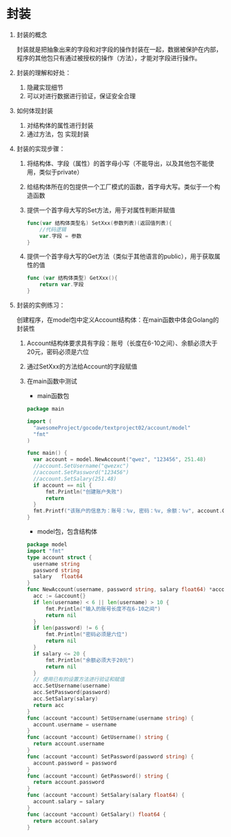 # 封装

1. 封装的概念

   封装就是把抽象出来的字段和对字段的操作封装在一起，数据被保护在内部，程序的其他包只有通过被授权的操作（方法），才能对字段进行操作。

2. 封装的理解和好处：

   1. 隐藏实现细节
   2. 可以对进行数据进行验证，保证安全合理

3. 如何体现封装

   1. 对结构体的属性进行封装
   2. 通过方法，包 实现封装

4. 封装的实现步骤：

   1. 将结构体、字段（属性）的首字母小写（不能导出，以及其他包不能使用，类似于private）

   2. 给结构体所在的包提供一个工厂模式的函数，首字母大写。类似于一个构造函数

   3. 提供一个首字母大写的Set方法，用于对属性判断并赋值

      ```go
      func(var 结构体类型名) SetXxx(参数列表)(返回值列表){
          //代码逻辑
          var.字段 = 参数
      }
      ```

   4. 提供一个首字母大写的Get方法（类似于其他语言的public），用于获取属性的值

      ```go
      func (var 结构体类型) GetXxx(){
          return var.字段
      }
      ```


5. 封装的实例练习：

   创建程序，在model包中定义Account结构体：在main函数中体会Golang的封装性

   1. Account结构体要求具有字段：账号（长度在6-10之间）、余额必须大于20元，密码必须是六位

   2. 通过SetXxx的方法给Account的字段赋值

   3. 在main函数中测试

      - main函数包

      ```go
      package main
      
      import (
      	"awesomeProject/gocode/textproject02/account/model"
      	"fmt"
      )
      
      func main() {
      	var account = model.NewAccount("qwez", "123456", 251.48)
      	//account.SetUsername("qwezxc")
      	//account.SetPassword("123456")
      	//account.SetSalary(251.48)
      	if account == nil {
      		fmt.Println("创建账户失败")
      		return
      	}
      	fmt.Printf("该账户的信息为：账号：%v, 密码：%v, 余额：%v", account.GetUsername(), account.GetPassword(), account.GetSalary())
      }
      ```

      - model包，包含结构体

      ```go
      package model
      import "fmt"
      type account struct {
      	username string
      	password string
      	salary   float64
      }
      func NewAccount(username, password string, salary float64) *account {
      	acc := &account{}
      	if len(username) < 6 || len(username) > 10 {
      		fmt.Println("输入的账号长度不在6-10之间")
      		return nil
      	}
      	if len(password) != 6 {
      		fmt.Println("密码必须是六位")
      		return nil
      	}
      	if salary <= 20 {
      		fmt.Println("余额必须大于20元")
      		return nil
      	}
      	// 使用已有的设置方法进行验证和赋值
      	acc.SetUsername(username)
      	acc.SetPassword(password)
      	acc.SetSalary(salary)
      	return acc
      }
      func (account *account) SetUsername(username string) {
      	account.username = username
      }
      func (account *account) GetUsername() string {
      	return account.username
      }
      func (account *account) SetPassword(password string) {
      	account.password = password
      }
      func (account *account) GetPassword() string {
      	return account.password
      }
      func (account *account) SetSalary(salary float64) {
      	account.salary = salary
      }
      func (account *account) GetSalary() float64 {
      	return account.salary
      }
      ```

​			